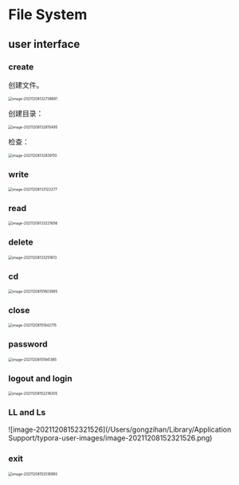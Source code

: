 # File System

## user interface

### create

创建文件。

<img src="/Users/gongzihan/Library/Application Support/typora-user-images/image-20211208132738691.png" alt="image-20211208132738691" style="zoom:50%;" />

创建目录：

<img src="/Users/gongzihan/Library/Application Support/typora-user-images/image-20211208132815495.png" alt="image-20211208132815495" style="zoom:50%;" />

检查：

<img src="/Users/gongzihan/Library/Application Support/typora-user-images/image-20211208132839110.png" alt="image-20211208132839110" style="zoom:50%;" />

### write

<img src="/Users/gongzihan/Library/Application Support/typora-user-images/image-20211208133122277.png" alt="image-20211208133122277" style="zoom:50%;" />

### read

<img src="/Users/gongzihan/Library/Application Support/typora-user-images/image-20211208133221656.png" alt="image-20211208133221656" style="zoom:50%;" />

### delete

<img src="/Users/gongzihan/Library/Application Support/typora-user-images/image-20211208133251613.png" alt="image-20211208133251613" style="zoom:50%;" />

### cd

<img src="/Users/gongzihan/Library/Application Support/typora-user-images/image-20211208151603985.png" alt="image-20211208151603985" style="zoom:50%;" />

### close

<img src="/Users/gongzihan/Library/Application Support/typora-user-images/image-20211208151842715.png" alt="image-20211208151842715" style="zoom:50%;" />

### password

<img src="/Users/gongzihan/Library/Application Support/typora-user-images/image-20211208151941365.png" alt="image-20211208151941365" style="zoom:50%;" />

### logout and login

<img src="/Users/gongzihan/Library/Application Support/typora-user-images/image-20211208152216305.png" alt="image-20211208152216305" style="zoom:50%;" />

### LL and Ls

![image-20211208152321526](/Users/gongzihan/Library/Application Support/typora-user-images/image-20211208152321526.png)

### exit

<img src="/Users/gongzihan/Library/Application Support/typora-user-images/image-20211208152518993.png" alt="image-20211208152518993" style="zoom:50%;" />